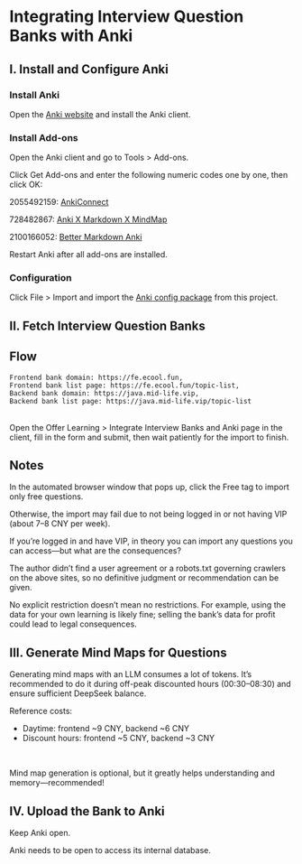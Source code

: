 # Integrating Interview Question Banks with Anki

## I. Install and Configure Anki

### Install Anki

Open the [Anki website](https://apps.ankiweb.net/) and install the Anki client.

### Install Add-ons

Open the Anki client and go to Tools > Add-ons.

Click Get Add-ons and enter the following numeric codes one by one, then click OK:
<br>

2055492159: [AnkiConnect](https://ankiweb.net/shared/info/2055492159)
<br>

728482867: [Anki X Markdown X MindMap](https://ankiweb.net/shared/info/728482867)
<br>

2100166052: [Better Markdown Anki](https://ankiweb.net/shared/info/2100166052)
<br>

Restart Anki after all add-ons are installed.

### Configuration

Click File > Import and import the [Anki config package](./anki配置.colpkg) from this project.

## II. Fetch Interview Question Banks

## Flow

```
Frontend bank domain: https://fe.ecool.fun,
Frontend bank list page: https://fe.ecool.fun/topic-list,
Backend bank domain: https://java.mid-life.vip,
Backend bank list page: https://java.mid-life.vip/topic-list
```

<br>
Open the Offer Learning > Integrate Interview Banks and Anki page in the client,
fill in the form and submit, then wait patiently for the import to finish.

## Notes

In the automated browser window that pops up, click the Free tag to import only free questions.
<br>

Otherwise, the import may fail due to not being logged in or not having VIP (about 7–8 CNY per week).
<br>

If you’re logged in and have VIP, in theory you can import any questions you can access—but what are the consequences?
<br>

The author didn’t find a user agreement or a robots.txt governing crawlers on the above sites, so no definitive judgment or recommendation can be given.
<br>

No explicit restriction doesn’t mean no restrictions. For example, using the data for your own learning is likely fine; selling the bank’s data for profit could lead to legal consequences.

## III. Generate Mind Maps for Questions

Generating mind maps with an LLM consumes a lot of tokens. It’s recommended to do it during off-peak discounted hours (00:30–08:30) and ensure sufficient DeepSeek balance.
<br>

Reference costs:

- Daytime: frontend ~9 CNY, backend ~6 CNY
- Discount hours: frontend ~5 CNY, backend ~3 CNY

<br>

Mind map generation is optional, but it greatly helps understanding and memory—recommended!

## IV. Upload the Bank to Anki

Keep Anki open.

Anki needs to be open to access its internal database.
